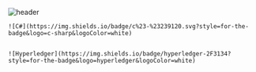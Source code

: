 ![header](https://capsule-render.vercel.app/api?type=wave&color=auto&height=300&section=header&text=MoonJunHo%20&fontSize=90)

```
![C#](https://img.shields.io/badge/c%23-%23239120.svg?style=for-the-badge&logo=c-sharp&logoColor=white)


```

```
![Hyperledger](https://img.shields.io/badge/hyperledger-2F3134?style=for-the-badge&logo=hyperledger&logoColor=white)
```

